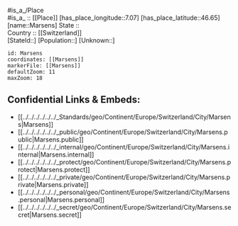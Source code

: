 ﻿---
location: [46.65,7.07] 
mapzoom: [7,12] 
mapmarker: city 
type: City
tags:
- geo/City


SpocWebEntityId: 32330
isDeleted: false
confidential: public

---
#is_a_/Place  
#is_a_ :: [[Place]] 
[has_place_longitude::7.07] 
[has_place_latitude::46.65] 
[name::Marsens] 
State ::  
Country :: [[Switzerland]]  
[StateId::] 
[Population::] 
[Unknown::] 


```leaflet
id: Marsens
coordinates: [[Marsens]] 
markerFile: [[Marsens]] 
defaultZoom: 11 
maxZoom: 18
```


## Confidential Links & Embeds: 
- [[../../../../../../_Standards/geo/Continent/Europe/Switzerland/City/Marsens|Marsens]] 
- [[../../../../../../_public/geo/Continent/Europe/Switzerland/City/Marsens.public|Marsens.public]] 
- [[../../../../../../_internal/geo/Continent/Europe/Switzerland/City/Marsens.internal|Marsens.internal]] 
- [[../../../../../../_protect/geo/Continent/Europe/Switzerland/City/Marsens.protect|Marsens.protect]] 
- [[../../../../../../_private/geo/Continent/Europe/Switzerland/City/Marsens.private|Marsens.private]] 
- [[../../../../../../_personal/geo/Continent/Europe/Switzerland/City/Marsens.personal|Marsens.personal]] 
- [[../../../../../../_secret/geo/Continent/Europe/Switzerland/City/Marsens.secret|Marsens.secret]] 
